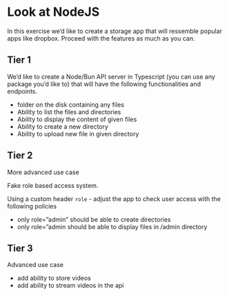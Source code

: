 # Look at NodeJS

In this exercise we’d like to create a storage app that will ressemble popular apps like dropbox. Proceed with the features as much as you can.

## Tier 1

We’d like to create a Node/Bun API server in Typescript (you can use any package you’d like to) that will have the following functionalities and endpoints.

- folder on the disk containing any files
- Ability to list the files and directories
- Ability to display the content of given files
- Ability to create a new directory
- Ability to upload new file in given directory

## Tier 2

More advanced use case

Fake role based access system.

Using a custom header `role`  - adjust the app to check user access with the following policies

- only role=”admin” should be able to create directories
- only role=”admin should be able to display files in /admin directory

## Tier 3

Advanced use case

- add ability to store videos
- add ability to stream videos in the api
